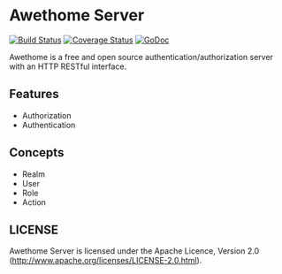 # Awethome Server

[![Build Status](https://api.travis-ci.org/awethome/server.svg?branch=master)](https://travis-ci.org/awethome/server)
[![Coverage Status](https://coveralls.io/repos/awethome/server/badge.svg)](https://coveralls.io/r/awethome/server)
[![GoDoc](http://godoc.org/github.com/awethome/server?status.svg)](http://godoc.org/github.com/awethome/server)

Awethome is a free and open source authentication/authorization server with an HTTP RESTful interface.
 
## Features

* Authorization
* Authentication

## Concepts
 
 * Realm
 * User
 * Role
 * Action

## LICENSE

Awethome Server is licensed under the Apache Licence, Version 2.0
(http://www.apache.org/licenses/LICENSE-2.0.html).
